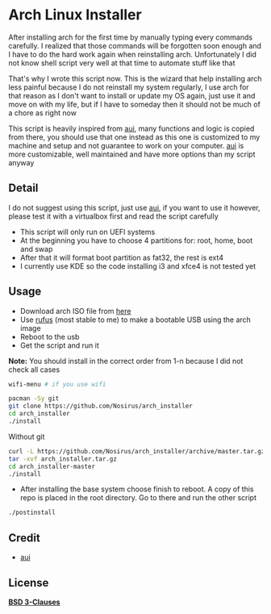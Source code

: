 ﻿# Arch Linux Installer

After installing arch for the first time by manually typing every commands
carefully. I realized that those commands will be forgotten soon enough and I
have to do the hard work again when reinstalling arch. Unfortunately I did not
know shell script very well at that time to automate stuff like that

That's why I wrote this script now. This is the wizard that help installing
arch less painful because I do not reinstall my system regularly, I use arch
for that reason as I don't want to install or update my OS again, just use it
and move on with my life, but if I have to someday then it should not be much
of a chore as right now

This script is heavily inspired from [aui][1], many functions and logic is copied
from there, you should use that one instead as this one is customized to my
machine and setup and not guarantee to work on your computer. [aui][1] is more
customizable, well maintained and have more options than my script anyway

## Detail

I do not suggest using this script, just use [aui][1], if you want to use it
however, please test it with a virtualbox first and read the script carefully

-  This script will only run on UEFI systems
-  At the beginning you have to choose 4 partitions for: root, home, boot and swap
-  After that it will format boot partition as fat32, the rest is ext4
-  I currently use KDE so the code installing i3 and xfce4 is not tested yet

## Usage

-  Download arch ISO file from [here][2]
-  Use [rufus][3] (most stable to me) to make a bootable USB using the arch image
-  Reboot to the usb
-  Get the script and run it

**Note:** You should install in the correct order from 1-n because I did not
check all cases

```bash
wifi-menu # if you use wifi

pacman -Sy git
git clone https://github.com/Nosirus/arch_installer
cd arch_installer
./install
```

Without git

```bash
curl -L https://github.com/Nosirus/arch_installer/archive/master.tar.gz > arch_installer.tar.gz
tar -xvf arch_installer.tar.gz
cd arch_installer-master
./install
```

-  After installing the base system choose finish to reboot. A copy of this repo
   is placed in the root directory. Go to there and run the other script

```bash
./postinstall
```

## Credit

-  [aui][1]

## License

[**BSD 3-Clauses**](../master/LICENSE.md)

[1]: https://github.com/helmuthdu/aui
[2]: https://www.archlinux.org/download/
[3]: https://rufus.akeo.ie/
